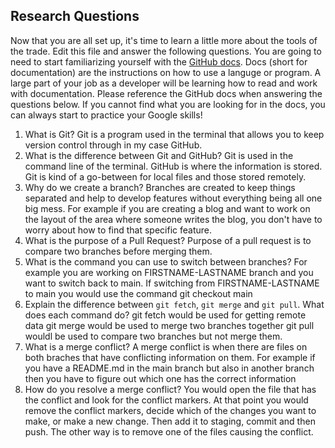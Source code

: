 ## Research Questions 

Now that you are all set up, it's time to learn a little more about the tools of the trade. Edit this file and answer the following questions. You are going to need to start familiarizing yourself with the [GitHub docs](https://docs.github.com/en). Docs (short for documentation) are the instructions on how to use a languge or program. A large part of your job as a developer will be learning how to read and work with documentation. Please reference the GitHub docs when answering the questions below. If you cannot find what you are looking for in the docs, you can always start to practice your Google skills!

1. What is Git?
   Git is a program used in the terminal that allows you to keep version control
   through in my case GitHub. 
2. What is the difference between Git and GitHub?
   Git is used in the command line of the terminal. GitHub is where the information
   is stored. Git is kind of a go-between for local files and those stored remotely.
3. Why do we create a branch? 
   Branches are created to keep things separated and help to develop features without
   everything being all one big mess. For example if you are creating a blog and want
   to work on the layout of the area where someone writes the blog, you don't have to
   worry about how to find that specific feature. 
4. What is the purpose of a Pull Request?
   Purpose of a pull request is to compare two branches before merging them. 
5. What is the command you can use to switch between branches? For example you are working on FIRSTNAME-LASTNAME branch and you want to switch back to main.
   If switching from FIRSTNAME-LASTNAME to main you would use the command
   git checkout main
6. Explain the difference between `git fetch`, `git merge` and `git pull`. What does each command do?
   git fetch would be used for getting remote data
   git merge would be used to merge two branches together
   git pull wouldl be used to compare two branches but not merge them.
7. What is a merge conflict?
   A merge conflict is when there are files on both braches that have conflicting
   information on them. For example if you have a README.md in the main branch but
   also in another branch then you have to figure out which one has the correct
   information
8. How do you resolve a merge conflict?
   You would open the file that has the conflict and look for the conflict 
   markers. At that point you would remove the conflict markers, decide which of 
   the changes you want to make, or make a new change. Then add it to staging,
   commit and then push. The other way is to remove one of the files causing the 
   conflict.
